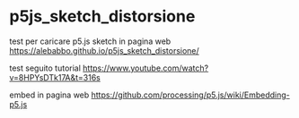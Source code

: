 # p5js_sketch_distorsione
test per caricare p5.js sketch in pagina web
https://alebabbo.github.io/p5js_sketch_distorsione/

test seguito tutorial https://www.youtube.com/watch?v=8HPYsDTk17A&t=316s

embed in pagina web https://github.com/processing/p5.js/wiki/Embedding-p5.js

